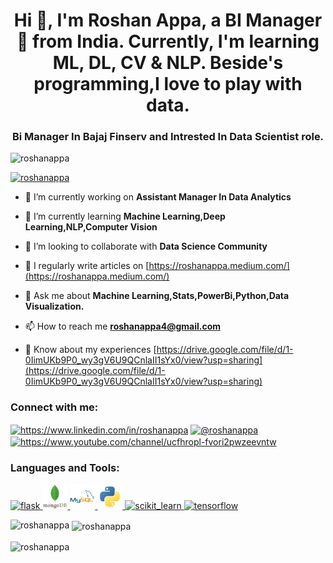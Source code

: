 <h1 align="center">Hi 👋, I'm Roshan Appa, a BI Manager 🚀 from India. Currently, I'm learning ML, DL, CV & NLP. Beside's programming,I love to play with data.</h1>
<h3 align="center">Bi Manager In Bajaj Finserv and Intrested In Data Scientist role.</h3>

<p align="left"> <img src="https://komarev.com/ghpvc/?username=roshanappa&label=Profile%20views&color=0e75b6&style=flat" alt="roshanappa" /> </p>

<p align="left"> <a href="https://github.com/ryo-ma/github-profile-trophy"><img src="https://github-profile-trophy.vercel.app/?username=roshanappa" alt="roshanappa" /></a> </p>

- 🔭 I’m currently working on **Assistant Manager In Data Analytics**

- 🌱 I’m currently learning **Machine Learning,Deep Learning,NLP,Computer Vision**

- 👯 I’m looking to collaborate with **Data Science Community**

- 📝 I regularly write articles on [https://roshanappa.medium.com/](https://roshanappa.medium.com/)

- 💬 Ask me about **Machine Learning,Stats,PowerBi,Python,Data Visualization.**

- 📫 How to reach me **roshanappa4@gmail.com**

- 📄 Know about my experiences [https://drive.google.com/file/d/1-0IimUKb9P0_wy3gV6U9QCnlaII1sYx0/view?usp=sharing](https://drive.google.com/file/d/1-0IimUKb9P0_wy3gV6U9QCnlaII1sYx0/view?usp=sharing)

<h3 align="left">Connect with me:</h3>
<p align="left">
<a href="https://www.linkedin.com/in/roshan-appa-%F0%9F%87%AE%F0%9F%87%B3-a88775256/" target="blank"><img align="center" src="https://raw.githubusercontent.com/rahuldkjain/github-profile-readme-generator/master/src/images/icons/Social/linked-in-alt.svg" alt="https://www.linkedin.com/in/roshanappa" height="30" width="40" /></a>
<a href="https://medium.com/@roshanappa" target="blank"><img align="center" src="https://raw.githubusercontent.com/rahuldkjain/github-profile-readme-generator/master/src/images/icons/Social/medium.svg" alt="@roshanappa" height="30" width="40" /></a>
<a href="https://www.youtube.com/c/https://www.youtube.com/channel/ucfhropl-fvori2pwzeevntw" target="blank"><img align="center" src="https://raw.githubusercontent.com/rahuldkjain/github-profile-readme-generator/master/src/images/icons/Social/youtube.svg" alt="https://www.youtube.com/channel/ucfhropl-fvori2pwzeevntw" height="30" width="40" /></a>
</p>

<h3 align="left">Languages and Tools:</h3>
<p align="left"> <a href="https://flask.palletsprojects.com/" target="_blank"> <img src="https://www.vectorlogo.zone/logos/pocoo_flask/pocoo_flask-icon.svg" alt="flask" width="40" height="40"/> </a> <a href="https://www.mongodb.com/" target="_blank"> <img src="https://raw.githubusercontent.com/devicons/devicon/master/icons/mongodb/mongodb-original-wordmark.svg" alt="mongodb" width="40" height="40"/> </a> <a href="https://www.mysql.com/" target="_blank"> <img src="https://raw.githubusercontent.com/devicons/devicon/master/icons/mysql/mysql-original-wordmark.svg" alt="mysql" width="40" height="40"/> </a> <a href="https://www.python.org" target="_blank"> <img src="https://raw.githubusercontent.com/devicons/devicon/master/icons/python/python-original.svg" alt="python" width="40" height="40"/> </a> <a href="https://scikit-learn.org/" target="_blank"> <img src="https://upload.wikimedia.org/wikipedia/commons/0/05/Scikit_learn_logo_small.svg" alt="scikit_learn" width="40" height="40"/> </a> <a href="https://www.tensorflow.org" target="_blank"> <img src="https://www.vectorlogo.zone/logos/tensorflow/tensorflow-icon.svg" alt="tensorflow" width="40" height="40"/> </a> </p>

<p><img align="left" src="https://github-readme-stats.vercel.app/api/top-langs?username=roshanappa&show_icons=true&locale=en&layout=compact" alt="roshanappa" /></p>

<p>&nbsp;<img align="center" src="https://github-readme-stats.vercel.app/api?username=roshanappa&show_icons=true&locale=en" alt="roshanappa" /></p>

<p><img align="center" src="https://github-readme-streak-stats.herokuapp.com/?user=roshanappa&" alt="roshanappa" /></p>
